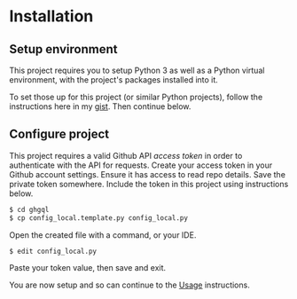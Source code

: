 # Installation


## Setup environment

This project requires you to setup Python 3 as well as a Python virtual environment, with the project's packages installed into it. 

To set those up for this project (or similar Python projects), follow the instructions here in my [gist](https://gist.github.com/MichaelCurrin/3a4d14ba1763b4d6a1884f56a01412b7). Then continue below.


## Configure project

This project requires a valid Github API _access token_ in order to authenticate with the API for requests. Create your access token in your Github account settings. Ensure it has access to read repo details. Save the private token somewhere. Include the token in this project using instructions below.

```bash
$ cd ghgql
$ cp config_local.template.py config_local.py
```

Open the created file with a command, or your IDE.

```bash
$ edit config_local.py
```

Paste your token value, then save and exit.


You are now setup and so can continue to the [Usage](usage.md) instructions.
